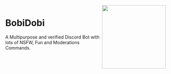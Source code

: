 <img align="right" src="https://cdn.discordapp.com/attachments/847512931276947469/862620880693362708/69680076_p0_master1200.jpeg" height="200" width="200">

# BobiDobi
A Multipurpose and verified Discord Bot with lots of NSFW, Fun and Moderations Commands. 
